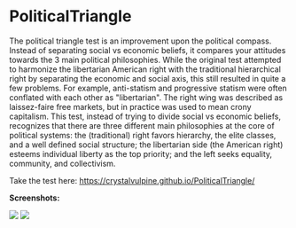 # PoliticalTriangle
The political triangle test is an improvement upon the political compass. Instead of separating social vs economic beliefs, it compares your attitudes towards the 3 main political philosophies. While the original test attempted to harmonize the libertarian American right with the traditional hierarchical right by separating the economic and social axis, this still resulted in quite a few problems. For example, anti-statism and progressive statism were often conflated with each other as "libertarian". The right wing was described as laissez-faire free markets, but in practice was used to mean crony capitalism. This test, instead of trying to divide social vs economic beliefs, recognizes that there are three different main philosophies at the core of political systems: the (traditional) right favors hierarchy, the elite classes, and a well defined social structure; the libertarian side (the American right) esteems individual liberty as the top priority; and the left seeks equality, community, and collectivism.

Take the test here: https://crystalvulpine.github.io/PoliticalTriangle/

**Screenshots:**

![](https://i.imgur.com/lhLIO7y.png)
![](https://i.imgur.com/71ZExMh.png)
